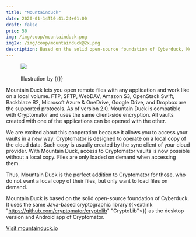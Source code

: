 ```yaml
---
title: "Mountainduck"
date: 2020-01-14T10:41:24+01:00
draft: false
prio: 50
img: /img/coop/mountainduck.png
img2x: /img/coop/mountainduck@2x.png
description: Based on the solid open-source foundation of Cyberduck, Mountain Duck lets you mount server and cloud storage as a local disk in Finder on macOS and in File Explorer on Windows. As of version 2.0, Mountain Duck supports Cryptomator vaults.
---
```


<figure class="mx-auto lg:w-10/12 w-full">
    <img class="w-full" src="/img/coop/cyberduck-banner.jpg" srcset="/img/coop/cyberduck-banner.jpg 1x, /img/coop/cyberduck-banner@2x.jpg 2x">
    <figcaption>
        <p class="text-sm text-gray-500"> Illustration by {{<extlink "https://ktoons.org" "Katharina Hagemann">}}</p>
    </figcaption>
</figure>

Mountain Duck lets you open remote files with any application and work like on a local volume. FTP, SFTP, WebDAV, Amazon S3, OpenStack Swift, Backblaze B2, Microsoft Azure & OneDrive, Google Drive, and Dropbox are the supported protocols. As of version 2.0, Mountain Duck is compatible with Cryptomator and uses the same client-side encryption. All vaults created with one of the applications can be opened with the other.

We are excited about this cooperation because it allows you to access your vaults in a new way: Cryptomator is designed to operate on a local copy of the cloud data. Such copy is usually created by the sync client of your cloud provider. With Mountain Duck, access to Cryptomator vaults is now possible without a local copy. Files are only loaded on demand when accessing them.

Thus, Mountain Duck is the perfect addition to Cryptomator for those, who do not want a local copy of their files, but only want to load files on demand.

Mountain Duck is based on the solid open-source foundation of Cyberduck. It uses the same Java-based cryptographic library {{<extlink "https://github.com/cryptomator/cryptolib" "CryptoLib">}} as the desktop version and Android app of Cryptomator.

<p class="text-center">
    <a class="inline-block border rounded p-2" href="https://mountainduck.io/#cryptomator" target="_blank"><i class="fas fa-link"></i> Visit mountainduck.io</a>
</p>
